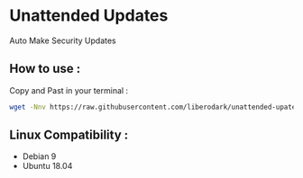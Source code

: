 # Unattended Updates
Auto Make Security Updates

## How to use :

Copy and Past in your terminal :

```bash
wget -Nnv https://raw.githubusercontent.com/liberodark/unattended-upates/master/install.sh && chmod +x install.sh; ./install.sh
```

## Linux Compatibility :

- Debian 9
- Ubuntu 18.04

